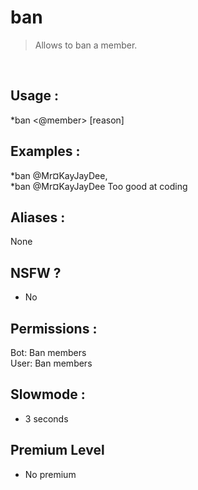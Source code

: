 # ban

> Allows to ban a member.

<br>

## Usage :

*ban <@member> [reason]

## Examples :

*ban @Mr¤KayJayDee,
<br>*ban @Mr¤KayJayDee Too good at coding

## Aliases :

None

## NSFW ?

- No

## Permissions :

Bot: Ban members
<br>
User: Ban members

## Slowmode :

- 3 seconds

## Premium Level

- No premium